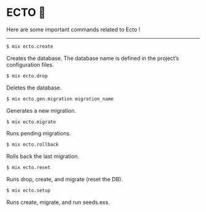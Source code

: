 # ECTO 🐢

Here are some important commands related to Ecto !

---

```bash
$ mix ecto.create
```

Creates the database. The database name is defined in the project’s configuration files.

```bash
$ mix ecto.drop
```

Deletes the database.

```bash
$ mix ecto.gen.migration migration_name
```

Generates a new migration.

```bash
$ mix ecto.migrate
```

Runs pending migrations.

```bash
$ mix ecto.rollback
```

Rolls back the last migration.

```bash
$ mix ecto.reset
```

Runs drop, create, and migrate (reset the DB).

```bash
$ mix ecto.setup
```

Runs create, migrate, and run seeds.exs.